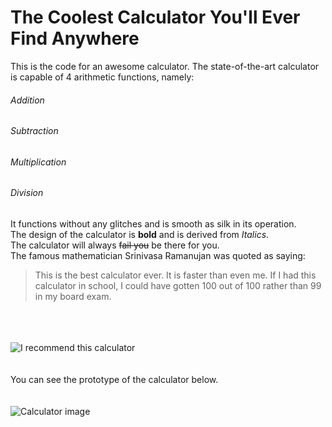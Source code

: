 # The Coolest Calculator You'll Ever Find Anywhere
This is the code for an awesome calculator. The state-of-the-art calculator is capable of 4 arithmetic functions, namely:
###### Addition
###### Subtraction
###### Multiplication
###### Division
It functions without any glitches and is smooth as silk in its operation.<br>
The design of the calculator is **bold** and is derived from *Italics*.<br>
The calculator will always ~~fail you~~ be there for you.<br>
The famous mathematician Srinivasa Ramanujan was quoted as saying:<br>

>This is the best calculator ever. It is faster than even me. If I had this calculator in school, I could have gotten 100 out of 100 rather than 99 in my board exam.<br>

<br><br><br>
![I recommend this calculator](https://flic.kr/p/2mRQcjG)
<br><br><br>
You can see the prototype of the calculator below.
<br><br><br>
![Calculator image](https://www.kidinn.com/f/13790/137900292/casio-ms-20uc-lb-calculator.jpg)
